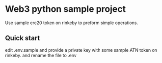 # Web3 python sample project

Use sample erc20 token on rinkeby to preform simple operations.

## Quick start

edit .env.sample and provide a private key with some sample ATN token on rinkeby. and rename the file to .env
